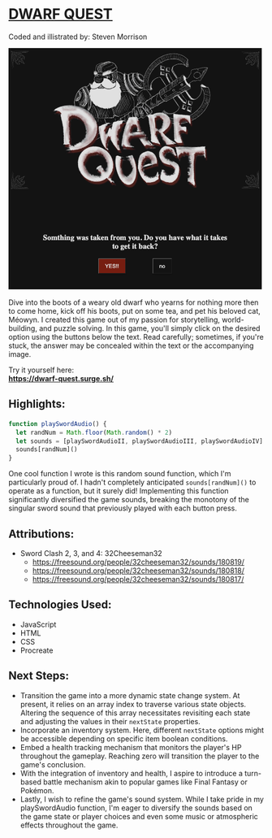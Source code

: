 # <ins>DWARF QUEST<ins/>
Coded and illistrated by: Steven Morrison

![Alt text](assets/images/DQScreenshot.png)


Dive into the boots of a weary old dwarf who yearns for nothing more then to come home, kick off his boots, put on some tea, and pet his beloved cat, Méowyn. I created this game out of my passion for storytelling, world-building, and puzzle solving. In this game, you'll simply click on the desired option using the buttons below the text. Read carefully; sometimes, if you're stuck, the answer may be concealed within the text or the accompanying image.

Try it yourself here:  
**https://dwarf-quest.surge.sh/**
##

## Highlights:  

```js
function playSwordAudio() {
  let randNum = Math.floor(Math.random() * 2)
  let sounds = [playSwordAudioII, playSwordAudioIII, playSwordAudioIV]
  sounds[randNum]()
}
```
One cool function I wrote is this random sound function, which I'm particularly proud of. I hadn't completely anticipated `sounds[randNum]()` to operate as a function, but it surely did! Implementing this function significantly diversified the game sounds, breaking the monotony of the singular sword sound that previously played with each button press.
##
## Attributions:   
  - Sword Clash 2, 3, and 4: 32Cheeseman32  
    - https://freesound.org/people/32cheeseman32/sounds/180819/  
    - https://freesound.org/people/32cheeseman32/sounds/180818/  
    - https://freesound.org/people/32cheeseman32/sounds/180817/  
##
## Technologies Used:  
  - JavaScript  
  - HTML  
  - CSS  
  - Procreate  
##
## Next Steps:  
- Transition the game into a more dynamic state change system. At present, it relies on an array index to traverse various state objects. Altering the sequence of this array necessitates revisiting each state and adjusting the values in their `nextState` properties.  
- Incorporate an inventory system. Here, different `nextState` options might be accessible depending on specific item boolean conditions.  
- Embed a health tracking mechanism that monitors the player's HP throughout the gameplay. Reaching zero will transition the player to the game's conclusion.  
- With the integration of inventory and health, I aspire to introduce a turn-based battle mechanism akin to popular games like Final Fantasy or Pokémon.  
- Lastly, I wish to refine the game's sound system. While I take pride in my playSwordAudio function, I'm eager to diversify the sounds based on the game state or player choices and even some music or atmospheric effects throughout the game.